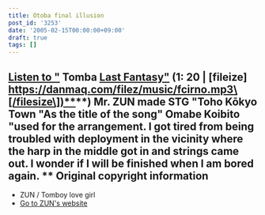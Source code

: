 ```yaml
---
title: Otoba final illusion
post_id: '3253'
date: '2005-02-15T00:00:00+09:00'
draft: true
tags: []
---
```


## [Listen to "](/filez/music/fcirno.mp3) Tomba [Last Fantasy"](/filez/music/fcirno.mp3) (1: 20 | \[fileize\] [https://danmaq.com/filez/music/fcirno.mp3\[/filesize\])**](https://danmaq.com/filez/music/fcirno.mp3[/filesize])**) Mr. ZUN made STG "Toho Kōkyo Town "As the title of the song" Omabe Koibito "used for the arrangement. I got tired from being troubled with deployment in the vicinity where the harp in the middle got in and strings came out. I wonder if I will be finished when I am bored again. ** Original copyright information

*   ZUN / Tomboy love girl
*   [Go to ZUN's website](http://www16.big.or.jp/%7Ezun/)
